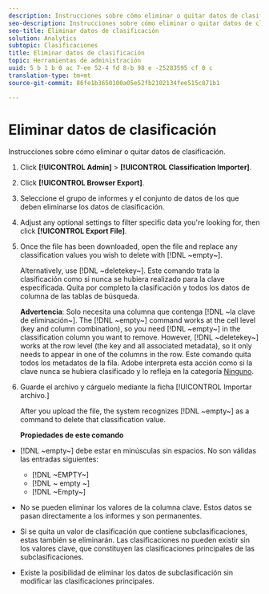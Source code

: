 ```yaml
---
description: Instrucciones sobre cómo eliminar o quitar datos de clasificación.
seo-description: Instrucciones sobre cómo eliminar o quitar datos de clasificación.
seo-title: Eliminar datos de clasificación
solution: Analytics
subtopic: Clasificaciones
title: Eliminar datos de clasificación
topic: Herramientas de administración
uuid: 5 b 1 b 0 ac 7-ee 52-4 fd 8-b 98 e -25283595 cf 0 c
translation-type: tm+mt
source-git-commit: 86fe1b3650100a05e52fb2102134fee515c871b1

---
```



# Eliminar datos de clasificación

Instrucciones sobre cómo eliminar o quitar datos de clasificación.

1. Click **[!UICONTROL Admin]** &gt; **[!UICONTROL Classification Importer]**.
1. Click **[!UICONTROL Browser Export]**.
1. Seleccione el grupo de informes y el conjunto de datos de los que deben eliminarse los datos de clasificación.
1. Adjust any optional settings to filter specific data you're looking for, then click **[!UICONTROL Export File]**.
1. Once the file has been downloaded, open the file and replace any classification values you wish to delete with [!DNL ~empty~].

   Alternatively, use [!DNL ~deletekey~]. Este comando trata la clasificación como si nunca se hubiera realizado para la clave especificada. Quita por completo la clasificación y todos los datos de columna de las tablas de búsqueda.

   **Advertencia**: Solo necesita una columna que contenga [!DNL ~la clave de eliminación~]. The [!DNL ~empty~] command works at the cell level (key and column combination), so you need [!DNL ~empty~] in the classification column you want to remove. However, [!DNL ~deletekey~] works at the row level (the key and all associated metadata), so it only needs to appear in one of the columns in the row. Este comando quita todos los metadatos de la fila. Adobe interpreta esta acción como si la clave nunca se hubiera clasificado y lo refleja en la categoría [Ninguno](../../../components/c-classifications2/c-classifications-importer/nonclassified-keys.md#concept_233E51DDF3084FF7B7EA89381C73C5FF).

1. Guarde el archivo y cárguelo mediante la ficha [!UICONTROL Importar archivo.]

   After you upload the file, the system recognizes [!DNL ~empty~] as a command to delete that classification value.

   **Propiedades de este comando**

* [!DNL ~empty~] debe estar en minúsculas sin espacios. No son válidas las entradas siguientes:

   * [!DNL ~EMPTY~]
   * [!DNL ~ empty ~]
   * [!DNL ~Empty~]

* No se pueden eliminar los valores de la columna clave. Estos datos se pasan directamente a los informes y son permanentes.
* Si se quita un valor de clasificación que contiene subclasificaciones, estas también se eliminarán. Las clasificaciones no pueden existir sin los valores clave, que constituyen las clasificaciones principales de las subclasificaciones.
* Existe la posibilidad de eliminar los datos de subclasificación sin modificar las clasificaciones principales.

